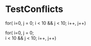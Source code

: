 # TestConflicts
for( i=0, j = 0;  i < 10  && j < 10; i++, j++)

for( i=0, 
         j = 0;  
           i < 10  && j < 10; 
             i++, 
                j++)